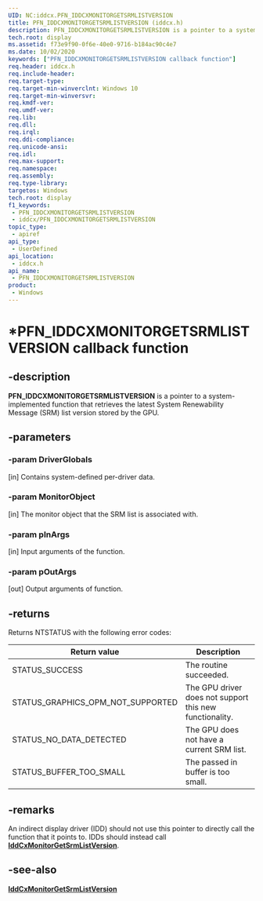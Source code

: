 ```yaml
---
UID: NC:iddcx.PFN_IDDCXMONITORGETSRMLISTVERSION
title: PFN_IDDCXMONITORGETSRMLISTVERSION (iddcx.h)
description: PFN_IDDCXMONITORGETSRMLISTVERSION is a pointer to a system-implemented function that retrieves the latest SRM list version stored by the GPU.
tech.root: display
ms.assetid: f73e9f90-0f6e-40e0-9716-b184ac90c4e7
ms.date: 10/02/2020
keywords: ["PFN_IDDCXMONITORGETSRMLISTVERSION callback function"]
req.header: iddcx.h
req.include-header: 
req.target-type: 
req.target-min-winverclnt: Windows 10
req.target-min-winversvr: 
req.kmdf-ver: 
req.umdf-ver: 
req.lib: 
req.dll: 
req.irql: 
req.ddi-compliance: 
req.unicode-ansi: 
req.idl: 
req.max-support: 
req.namespace: 
req.assembly: 
req.type-library: 
targetos: Windows
tech.root: display
f1_keywords:
 - PFN_IDDCXMONITORGETSRMLISTVERSION
 - iddcx/PFN_IDDCXMONITORGETSRMLISTVERSION
topic_type:
 - apiref
api_type:
 - UserDefined
api_location:
 - iddcx.h
api_name:
 - PFN_IDDCXMONITORGETSRMLISTVERSION
product:
 - Windows
---
```


# *PFN_IDDCXMONITORGETSRMLISTVERSION callback function

## -description

**PFN_IDDCXMONITORGETSRMLISTVERSION** is a pointer to a system-implemented function that retrieves the latest System Renewability Message (SRM) list version stored by the GPU.

## -parameters

### -param DriverGlobals

[in] Contains system-defined per-driver data.

### -param MonitorObject

[in] The monitor object that the SRM list is associated with.

### -param pInArgs

[in] Input arguments of the function.

### -param pOutArgs

[out] Output arguments of function.

## -returns

Returns NTSTATUS with the following error codes:

| Return value | Description |
| --- | --- |
| STATUS_SUCCESS | The routine succeeded. |
| STATUS_GRAPHICS_OPM_NOT_SUPPORTED | The GPU driver does not support this new functionality. |
| STATUS_NO_DATA_DETECTED | The GPU does not have a current SRM list. |
| STATUS_BUFFER_TOO_SMALL | The passed in buffer is too small. |

## -remarks

An indirect display driver (IDD) should not use this pointer to directly call the function that it points to. IDDs should instead call [**IddCxMonitorGetSrmListVersion**](nf-iddcx-iddcxmonitorgetsrmlistversion.md).

## -see-also

[**IddCxMonitorGetSrmListVersion**](nf-iddcx-iddcxmonitorgetsrmlistversion.md)
